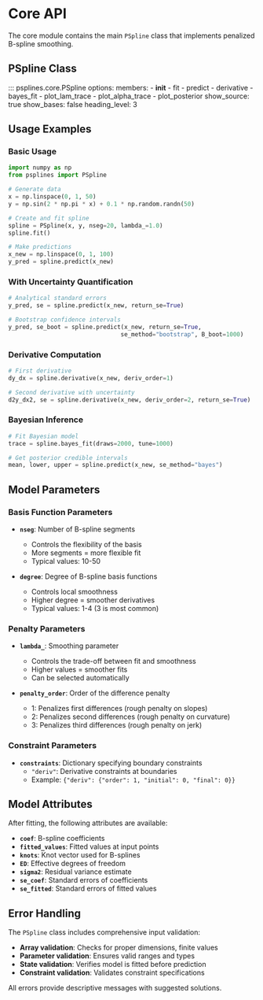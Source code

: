 # Core API

The core module contains the main `PSpline` class that implements penalized B-spline smoothing.

## PSpline Class

::: psplines.core.PSpline
    options:
      members:
        - __init__
        - fit
        - predict
        - derivative
        - bayes_fit
        - plot_lam_trace
        - plot_alpha_trace
        - plot_posterior
      show_source: true
      show_bases: false
      heading_level: 3

## Usage Examples

### Basic Usage

```python
import numpy as np
from psplines import PSpline

# Generate data
x = np.linspace(0, 1, 50)
y = np.sin(2 * np.pi * x) + 0.1 * np.random.randn(50)

# Create and fit spline
spline = PSpline(x, y, nseg=20, lambda_=1.0)
spline.fit()

# Make predictions
x_new = np.linspace(0, 1, 100)
y_pred = spline.predict(x_new)
```

### With Uncertainty Quantification

```python
# Analytical standard errors
y_pred, se = spline.predict(x_new, return_se=True)

# Bootstrap confidence intervals
y_pred, se_boot = spline.predict(x_new, return_se=True, 
                                se_method="bootstrap", B_boot=1000)
```

### Derivative Computation

```python
# First derivative
dy_dx = spline.derivative(x_new, deriv_order=1)

# Second derivative with uncertainty
d2y_dx2, se = spline.derivative(x_new, deriv_order=2, return_se=True)
```

### Bayesian Inference

```python
# Fit Bayesian model
trace = spline.bayes_fit(draws=2000, tune=1000)

# Get posterior credible intervals
mean, lower, upper = spline.predict(x_new, se_method="bayes")
```

## Model Parameters

### Basis Function Parameters

- **`nseg`**: Number of B-spline segments
    - Controls the flexibility of the basis
    - More segments = more flexible fit
    - Typical values: 10-50

- **`degree`**: Degree of B-spline basis functions
    - Controls local smoothness
    - Higher degree = smoother derivatives
    - Typical values: 1-4 (3 is most common)

### Penalty Parameters

- **`lambda_`**: Smoothing parameter
    - Controls the trade-off between fit and smoothness  
    - Higher values = smoother fits
    - Can be selected automatically

- **`penalty_order`**: Order of the difference penalty
    - 1: Penalizes first differences (rough penalty on slopes)
    - 2: Penalizes second differences (rough penalty on curvature)
    - 3: Penalizes third differences (rough penalty on jerk)

### Constraint Parameters

- **`constraints`**: Dictionary specifying boundary constraints
    - `"deriv"`: Derivative constraints at boundaries
    - Example: `{"deriv": {"order": 1, "initial": 0, "final": 0}}`

## Model Attributes

After fitting, the following attributes are available:

- **`coef`**: B-spline coefficients
- **`fitted_values`**: Fitted values at input points
- **`knots`**: Knot vector used for B-splines
- **`ED`**: Effective degrees of freedom
- **`sigma2`**: Residual variance estimate
- **`se_coef`**: Standard errors of coefficients
- **`se_fitted`**: Standard errors of fitted values

## Error Handling

The `PSpline` class includes comprehensive input validation:

- **Array validation**: Checks for proper dimensions, finite values
- **Parameter validation**: Ensures valid ranges and types
- **State validation**: Verifies model is fitted before prediction
- **Constraint validation**: Validates constraint specifications

All errors provide descriptive messages with suggested solutions.
